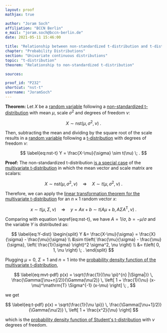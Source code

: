 ```yaml
---
layout: proof
mathjax: true

author: "Joram Soch"
affiliation: "BCCN Berlin"
e_mail: "joram.soch@bccn-berlin.de"
date: 2021-05-11 15:46:00

title: "Relationship between non-standardized t-distribution and t-distribution"
chapter: "Probability Distributions"
section: "Univariate continuous distributions"
topic: "t-distribution"
theorem: "Relationship to non-standardized t-distribution"

sources:

proof_id: "P232"
shortcut: "nst-t"
username: "JoramSoch"
---
```



**Theorem:** Let $X$ be a [random variable](/D/rvar) following a [non-standardized t-distribution](/D/nst) with mean $\mu$, scale $\sigma^2$ and degrees of freedom $\nu$:

$$ \label{eq:X}
X \sim \mathrm{nst}(\mu, \sigma^2, \nu) \; .
$$

Then, subtracting the mean and dividing by the square root of the scale results in a [random variable](/D/rvar) following a [t-distribution](/D/t) with degrees of freedom $\nu$:

$$ \label{eq:nst-t}
Y = \frac{X-\mu}{\sigma} \sim t(\nu) \; .
$$


**Proof:** The non-standardized t-distribution [is a special case](/P/nst-mvt) of the [multivariate t-distribution](/D/mvt) in which the mean vector and scale matrix are scalars:

$$ \label{eq:nst-mvt}
X \sim \mathrm{nst}(\mu, \sigma^2, \nu) \quad \Rightarrow \quad X \sim t(\mu, \sigma^2, \nu) \; .
$$

Therefore, we can apply the [linear transformation theorem for the multivariate t-distribution](/P/mvt-ltt) for an $n \times 1$ random vector $x$:

$$ \label{eq:mvt-ltt}
x \sim t(\mu, \Sigma, \nu) \quad \Rightarrow \quad y = Ax + b \sim t(A\mu + b, A \Sigma A^\mathrm{T}, \nu) \; .
$$

Comparing with equation \eqref{eq:nst-t}, we have $A = 1/\sigma$, $b = -\mu/\sigma$ and the variable $Y$ is distributed as:

$$ \label{eq:Y-dist}
\begin{split}
Y &= \frac{X-\mu}{\sigma} = \frac{X}{\sigma} - \frac{\mu}{\sigma} \\
&\sim t\left( \frac{\mu}{\sigma} - \frac{\mu}{\sigma}, \left( \frac{1}{\sigma} \right)^2 \sigma^2, \nu \right) \\
&= t\left( 0, 1, \nu \right) \; .
\end{split}
$$

Plugging $\mu = 0$, $\Sigma = 1$ and $n = 1$ into the [probability density function of the multivariate t-distribution](/P/mvt-pdf),

$$ \label{eq:mvt-pdf}
p(x) = \sqrt{\frac{1}{(\nu \pi)^{n} |\Sigma|}} \, \frac{\Gamma([\nu+n]/2)}{\Gamma(\nu/2)} \, \left[ 1 + \frac{1}{\nu} (x-\mu)^\mathrm{T} \Sigma^{-1} (x-\mu) \right] \; ,
$$

we get

$$ \label{eq:t-pdf}
p(x) = \sqrt{\frac{1}{\nu \pi}} \, \frac{\Gamma([\nu+1]/2)}{\Gamma(\nu/2)} \, \left[ 1 + \frac{x^2}{\nu} \right]
$$

which is the [probability density function of Student's t-distribution](/P/t-pdf) with $\nu$ degrees of freedom.